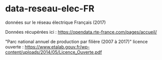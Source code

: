 # data-reseau-elec-FR
données sur le réseau électrique Français (2017)

Données récupérées ici : https://opendata.rte-france.com/pages/accueil/ 

"Parc national annuel de production par filière (2007 à 2017)"
licence ouverte : https://www.etalab.gouv.fr/wp-content/uploads/2014/05/Licence_Ouverte.pdf
